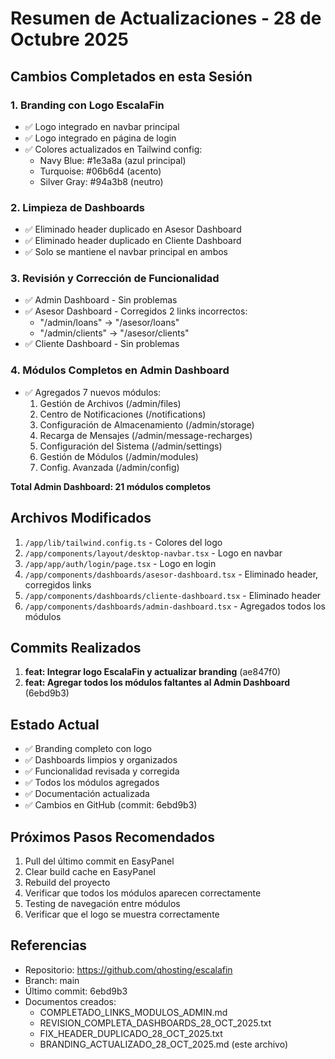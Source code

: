 # Resumen de Actualizaciones - 28 de Octubre 2025

## Cambios Completados en esta Sesión

### 1. Branding con Logo EscalaFin
- ✅ Logo integrado en navbar principal
- ✅ Logo integrado en página de login
- ✅ Colores actualizados en Tailwind config:
  - Navy Blue: #1e3a8a (azul principal)
  - Turquoise: #06b6d4 (acento)
  - Silver Gray: #94a3b8 (neutro)

### 2. Limpieza de Dashboards
- ✅ Eliminado header duplicado en Asesor Dashboard
- ✅ Eliminado header duplicado en Cliente Dashboard
- ✅ Solo se mantiene el navbar principal en ambos

### 3. Revisión y Corrección de Funcionalidad
- ✅ Admin Dashboard - Sin problemas
- ✅ Asesor Dashboard - Corregidos 2 links incorrectos:
  - "/admin/loans" → "/asesor/loans"
  - "/admin/clients" → "/asesor/clients"
- ✅ Cliente Dashboard - Sin problemas

### 4. Módulos Completos en Admin Dashboard
- ✅ Agregados 7 nuevos módulos:
  1. Gestión de Archivos (/admin/files)
  2. Centro de Notificaciones (/notifications)
  3. Configuración de Almacenamiento (/admin/storage)
  4. Recarga de Mensajes (/admin/message-recharges)
  5. Configuración del Sistema (/admin/settings)
  6. Gestión de Módulos (/admin/modules)
  7. Config. Avanzada (/admin/config)

**Total Admin Dashboard: 21 módulos completos**

## Archivos Modificados

1. `/app/lib/tailwind.config.ts` - Colores del logo
2. `/app/components/layout/desktop-navbar.tsx` - Logo en navbar
3. `/app/app/auth/login/page.tsx` - Logo en login
4. `/app/components/dashboards/asesor-dashboard.tsx` - Eliminado header, corregidos links
5. `/app/components/dashboards/cliente-dashboard.tsx` - Eliminado header
6. `/app/components/dashboards/admin-dashboard.tsx` - Agregados todos los módulos

## Commits Realizados

1. **feat: Integrar logo EscalaFin y actualizar branding** (ae847f0)
2. **feat: Agregar todos los módulos faltantes al Admin Dashboard** (6ebd9b3)

## Estado Actual

- ✅ Branding completo con logo
- ✅ Dashboards limpios y organizados
- ✅ Funcionalidad revisada y corregida
- ✅ Todos los módulos agregados
- ✅ Documentación actualizada
- ✅ Cambios en GitHub (commit: 6ebd9b3)

## Próximos Pasos Recomendados

1. Pull del último commit en EasyPanel
2. Clear build cache en EasyPanel
3. Rebuild del proyecto
4. Verificar que todos los módulos aparecen correctamente
5. Testing de navegación entre módulos
6. Verificar que el logo se muestra correctamente

## Referencias

- Repositorio: https://github.com/qhosting/escalafin
- Branch: main
- Último commit: 6ebd9b3
- Documentos creados:
  - COMPLETADO_LINKS_MODULOS_ADMIN.md
  - REVISION_COMPLETA_DASHBOARDS_28_OCT_2025.txt
  - FIX_HEADER_DUPLICADO_28_OCT_2025.txt
  - BRANDING_ACTUALIZADO_28_OCT_2025.md (este archivo)
